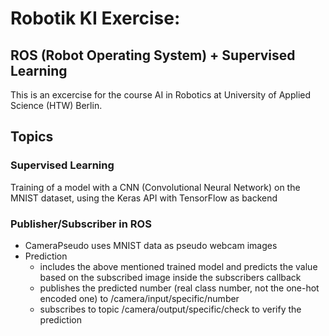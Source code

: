 # Robotik KI Exercise:
## ROS (Robot Operating System) + Supervised Learning
This is an excercise for the course AI in Robotics at University of Applied Science (HTW) Berlin.

## Topics 

### Supervised Learning
Training of a model with a CNN (Convolutional Neural Network) on the MNIST dataset, using the Keras API with TensorFlow as backend

### Publisher/Subscriber in ROS 
* CameraPseudo uses MNIST data as pseudo webcam images
* Prediction 
    * includes the above mentioned trained model and predicts the value based on the subscribed image inside the subscribers callback 
    * publishes the predicted number (real class number, not the one-hot encoded one) to /camera/input/specific/number 
    * subscribes to topic /camera/output/specific/check to verify the prediction
